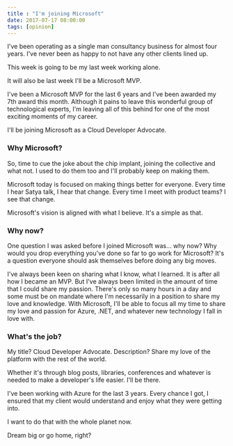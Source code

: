 ```yaml
---
title : "I'm joining Microsoft"
date: 2017-07-17 08:00:00
tags: [opinion]
---
```


I've been operating as a single man consultancy business for almost four years. I've never been as happy to not have any other clients lined up.

This week is going to be my last week working alone.

It will also be last week I'll be a Microsoft MVP.

I've been a Microsoft MVP for the last 6 years and I've been awarded my 7th award this month. Although it pains to leave this wonderful group of technological experts, I'm leaving all of this behind for one of the most exciting moments of my career.

I'll be joining Microsoft as a Cloud Developer Advocate.

### Why Microsoft?

So, time to cue the joke about the chip implant, joining the collective and what not. I used to do them too and I'll probably keep on making them.

Microsoft today is focused on making things better for everyone. Every time I hear Satya talk, I hear that change. Every time I meet with product teams? I see that change.

Microsoft's vision is aligned with what I believe. It's a simple as that.

### Why now?

One question I was asked before I joined Microsoft was... why now? Why would you drop everything you've done so far to go work for Microsoft? It's a question everyone should ask themselves before doing any big moves.

I've always been keen on sharing what I know, what I learned. It is after all how I became an MVP. But I've always been limited in the amount of time that I could share my passion. There's only so many hours in a day and some must be on mandate where I'm necessarily in a position to share my love and knowledge. With Microsoft, I'll be able to focus all my time to share my love and passion for Azure, .NET, and whatever new technology I fall in love with.

### What's the job?

My title? Cloud Developer Advocate. Description? Share my love of the platform with the rest of the world.

Whether it's through blog posts, libraries, conferences and whatever is needed to make a developer's life easier. I'll be there.

I've been working with Azure for the last 3 years. Every chance I got, I ensured that my client would understand and enjoy what they were getting into.

I want to do that with the whole planet now.

Dream big or go home, right?
